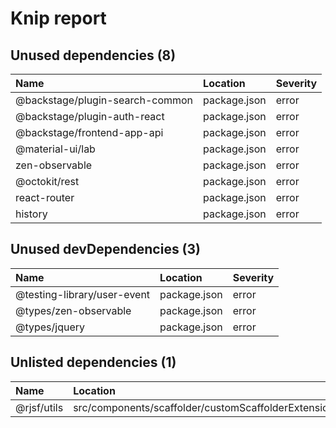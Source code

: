 # Knip report

## Unused dependencies (8)

| Name                            | Location     | Severity |
| :------------------------------ | :----------- | :------- |
| @backstage/plugin-search-common | package.json | error    |
| @backstage/plugin-auth-react    | package.json | error    |
| @backstage/frontend-app-api     | package.json | error    |
| @material-ui/lab                | package.json | error    |
| zen-observable                  | package.json | error    |
| @octokit/rest                   | package.json | error    |
| react-router                    | package.json | error    |
| history                         | package.json | error    |

## Unused devDependencies (3)

| Name                        | Location     | Severity |
| :-------------------------- | :----------- | :------- |
| @testing-library/user-event | package.json | error    |
| @types/zen-observable       | package.json | error    |
| @types/jquery               | package.json | error    |

## Unlisted dependencies (1)

| Name        | Location                                                 | Severity |
| :---------- | :------------------------------------------------------- | :------- |
| @rjsf/utils | src/components/scaffolder/customScaffolderExtensions.tsx | error    |

